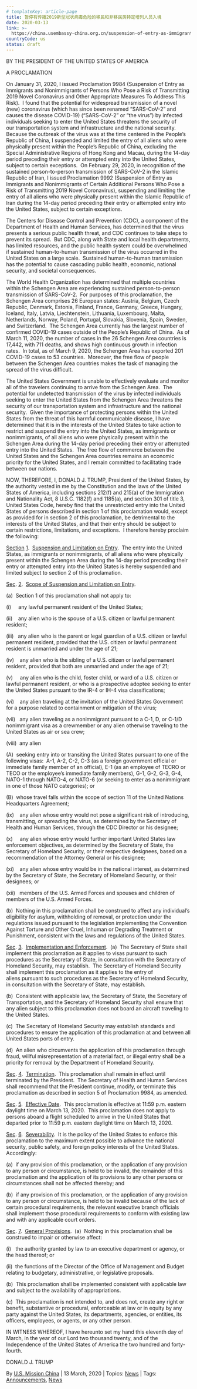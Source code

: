 ```yaml
---
# templateKey: article-page
title: 暂停有传播2019新型冠状病毒危险的移民和非移民类特定增列人员入境
date: 2020-03-13
link: >-
  https://china.usembassy-china.org.cn/suspension-of-entry-as-immigrants-and-nonimmigrants-of-certain-additional-persons-who-pose-a-risk-of-transmitting-2019-novel-coronavirus/
countryCode: us
status: draft
---
```

<div class="entry-content">

<div class="at-above-post addthis_tool" data-url="https://china.usembassy-china.org.cn/suspension-of-entry-as-immigrants-and-nonimmigrants-of-certain-additional-persons-who-pose-a-risk-of-transmitting-2019-novel-coronavirus/" data-title="SUSPENSION OF ENTRY AS IMMIGRANTS AND NONIMMIGRANTS OF CERTAIN ADDITIONAL PERSONS WHO POSE A RISK OF TRANSMITTING 2019 NOVEL CORONAVIRUS | U.S. Embassy &amp; Consulates in China" data-description="BY THE PRESIDENT OF THE UNITED STATES OF AMERICA A PROCLAMATION On January 31, 2020, I issued Proclamation 9984 (Suspension of Entry as Immigrants and Nonimmigrants of Persons Who Pose a&nbsp;Risk of Transmitting 2019 Novel Coronavirus and Other Appropriate Measures To Address This Risk).&nbsp; I found that the&nbsp;potential for widespread transmission of a novel (new) ..." style="clear: both;">

</div>

</div>

BY THE PRESIDENT OF THE UNITED STATES OF AMERICA

A PROCLAMATION

On January 31, 2020, I issued Proclamation 9984 (Suspension of Entry as Immigrants and Nonimmigrants of Persons Who Pose a Risk of Transmitting 2019 Novel Coronavirus and Other Appropriate Measures To Address This Risk).  I found that the potential for widespread transmission of a novel (new) coronavirus (which has since been renamed “SARS-CoV-2” and causes the disease COVID-19) (“SARS-CoV-2” or “the virus”) by infected individuals seeking to enter the United States threatens the security of our transportation system and infrastructure and the national security.  Because the outbreak of the virus was at the time centered in the People’s Republic of China, I suspended and limited the entry of all aliens who were physically present within the People’s Republic of China, excluding the Special Administrative Regions of Hong Kong and Macau, during the 14-day period preceding their entry or attempted entry into the United States, subject to certain exceptions.  On February 29, 2020, in recognition of the sustained person-to-person transmission of SARS-CoV-2 in the Islamic Republic of Iran, I issued Proclamation 9992 (Suspension of Entry as Immigrants and Nonimmigrants of Certain Additional Persons Who Pose a Risk of Transmitting 2019 Novel Coronavirus), suspending and limiting the entry of all aliens who were physically present within the Islamic Republic of Iran during the 14-day period preceding their entry or attempted entry into the United States, subject to certain exceptions.

The Centers for Disease Control and Prevention (CDC), a component of the Department of Health and Human Services, has determined that the virus presents a serious public health threat, and CDC continues to take steps to prevent its spread.  But CDC, along with State and local health departments, has limited resources, and the public health system could be overwhelmed if sustained human-to-human transmission of the virus occurred in the United States on a large scale.  Sustained human-to-human transmission has the potential to cause cascading public health, economic, national security, and societal consequences.

The World Health Organization has determined that multiple countries within the Schengen Area are experiencing sustained person-to-person transmission of SARS-CoV-2.  For purposes of this proclamation, the Schengen Area comprises 26 European states: Austria, Belgium, Czech Republic, Denmark, Estonia, Finland, France, Germany, Greece, Hungary, Iceland, Italy, Latvia, Liechtenstein, Lithuania, Luxembourg, Malta, Netherlands, Norway, Poland, Portugal, Slovakia, Slovenia, Spain, Sweden, and Switzerland.  The Schengen Area currently has the largest number of confirmed COVID-19 cases outside of the People’s Republic of China.  As of March 11, 2020, the number of cases in the 26 Schengen Area countries is 17,442, with 711 deaths, and shows high continuous growth in infection rates.  In total, as of March 9, 2020, the Schengen Area has exported 201 COVID-19 cases to 53 countries.  Moreover, the free flow of people between the Schengen Area countries makes the task of managing the spread of the virus difficult.

The United States Government is unable to effectively evaluate and monitor all of the travelers continuing to arrive from the Schengen Area.  The potential for undetected transmission of the virus by infected individuals seeking to enter the United States from the Schengen Area threatens the security of our transportation system and infrastructure and the national security.  Given the importance of protecting persons within the United States from the threat of this harmful communicable disease, I have determined that it is in the interests of the United States to take action to restrict and suspend the entry into the United States, as immigrants or nonimmigrants, of all aliens who were physically present within the Schengen Area during the 14-day period preceding their entry or attempted entry into the United States.  The free flow of commerce between the United States and the Schengen Area countries remains an economic priority for the United States, and I remain committed to facilitating trade between our nations.

NOW, THEREFORE, I, DONALD J. TRUMP, President of the United States, by the authority vested in me by the Constitution and the laws of the United States of America, including sections 212(f) and 215(a) of the Immigration and Nationality Act, 8 U.S.C. 1182(f) and 1185(a), and section 301 of title 3, United States Code, hereby find that the unrestricted entry into the United States of persons described in section 1 of this proclamation would, except as provided for in section 2 of this proclamation, be detrimental to the interests of the United States, and that their entry should be subject to certain restrictions, limitations, and exceptions.  I therefore hereby proclaim the following:

<u>Section</u> <u>1</u>.  <u>Suspension and Limitation on Entry</u>.  The entry into the United States, as immigrants or nonimmigrants, of all aliens who were physically present within the Schengen Area during the 14-day period preceding their entry or attempted entry into the United States is hereby suspended and limited subject to section 2 of this proclamation.

<u>Sec</u>. <u>2</u>.  <u>Scope of Suspension and Limitation on Entry</u>.

(a)  Section 1 of this proclamation shall not apply to:

(i)     any lawful permanent resident of the United States;

(ii)    any alien who is the spouse of a U.S. citizen or lawful permanent resident;

(iii)   any alien who is the parent or legal guardian of a U.S. citizen or lawful permanent resident, provided that the U.S. citizen or lawful permanent resident is unmarried and under the age of 21;

(iv)    any alien who is the sibling of a U.S. citizen or lawful permanent resident, provided that both are unmarried and under the age of 21;

(v)     any alien who is the child, foster child, or ward of a U.S. citizen or lawful permanent resident, or who is a prospective adoptee seeking to enter the United States pursuant to the IR-4 or IH-4 visa classifications;

(vi)    any alien traveling at the invitation of the United States Government for a purpose related to containment or mitigation of the virus;

(vii)   any alien traveling as a nonimmigrant pursuant to a C-1, D, or C-1/D nonimmigrant visa as a crewmember or any alien otherwise traveling to the United States as air or sea crew;

(viii)  any alien

(A)  seeking entry into or transiting the United States pursuant to one of the following visas:  A-1, A-2, C-2, C-3 (as a foreign government official or immediate family member of an official), E-1 (as an employee of TECRO or TECO or the employee’s immediate family members), G-1, G-2, G-3, G-4, NATO-1 through NATO-4, or NATO-6 (or seeking to enter as a nonimmigrant in one of those NATO categories); or

(B)  whose travel falls within the scope of section 11 of the United Nations Headquarters Agreement;

(ix)    any alien whose entry would not pose a significant risk of introducing, transmitting, or spreading the virus, as determined by the Secretary of Health and Human Services, through the CDC Director or his designee;

(x)     any alien whose entry would further important United States law enforcement objectives, as determined by the Secretary of State, the Secretary of Homeland Security, or their respective designees, based on a recommendation of the Attorney General or his designee;

(xi)    any alien whose entry would be in the national interest, as determined by the Secretary of State, the Secretary of Homeland Security, or their designees; or

(xii)   members of the U.S. Armed Forces and spouses and children of members of the U.S. Armed Forces.

(b)  Nothing in this proclamation shall be construed to affect any individual’s eligibility for asylum, withholding of removal, or protection under the regulations issued pursuant to the legislation implementing the Convention Against Torture and Other Cruel, Inhuman or Degrading Treatment or Punishment, consistent with the laws and regulations of the United States.

<u>Sec</u>. <u>3</u>.  <u>Implementation and Enforcement</u>.  (a)  The Secretary of State shall implement this proclamation as it applies to visas pursuant to such procedures as the Secretary of State, in consultation with the Secretary of Homeland Security, may establish.  The Secretary of Homeland Security shall implement this proclamation as it applies to the entry of aliens pursuant to such procedures as the Secretary of Homeland Security, in consultation with the Secretary of State, may establish.

(b)  Consistent with applicable law, the Secretary of State, the Secretary of Transportation, and the Secretary of Homeland Security shall ensure that any alien subject to this proclamation does not board an aircraft traveling to the United States.

(c)  The Secretary of Homeland Security may establish standards and procedures to ensure the application of this proclamation at and between all United States ports of entry.

(d)  An alien who circumvents the application of this proclamation through fraud, willful misrepresentation of a material fact, or illegal entry shall be a priority for removal by the Department of Homeland Security.

<u>Sec</u>. <u>4</u>.  <u>Termination</u>.  This proclamation shall remain in effect until terminated by the President.  The Secretary of Health and Human Services shall recommend that the President continue, modify, or terminate this proclamation as described in section 5 of Proclamation 9984, as amended.

<u>Sec</u>. <u>5</u>.  <u>Effective Date</u>.  This proclamation is effective at 11:59 p.m. eastern daylight time on March 13, 2020.  This proclamation does not apply to persons aboard a flight scheduled to arrive in the United States that departed prior to 11:59 p.m. eastern daylight time on March 13, 2020.

<u>Sec</u>. <u>6</u>.  <u>Severability</u>.  It is the policy of the United States to enforce this proclamation to the maximum extent possible to advance the national security, public safety, and foreign policy interests of the United States.  Accordingly:

(a)  if any provision of this proclamation, or the application of any provision to any person or circumstance, is held to be invalid, the remainder of this proclamation and the application of its provisions to any other persons or circumstances shall not be affected thereby; and

(b)  if any provision of this proclamation, or the application of any provision to any person or circumstance, is held to be invalid because of the lack of certain procedural requirements, the relevant executive branch officials shall implement those procedural requirements to conform with existing law and with any applicable court orders.

<u>Sec</u>. <u>7</u>.  <u>General Provisions</u>.  (a)  Nothing in this proclamation shall be construed to impair or otherwise affect:

(i)   the authority granted by law to an executive department or agency, or the head thereof; or

(ii)  the functions of the Director of the Office of Management and Budget relating to budgetary, administrative, or legislative proposals.

(b)  This proclamation shall be implemented consistent with applicable law and subject to the availability of appropriations.

(c)  This proclamation is not intended to, and does not, create any right or benefit, substantive or procedural, enforceable at law or in equity by any party against the United States, its departments, agencies, or entities, its officers, employees, or agents, or any other person.

IN WITNESS WHEREOF, I have hereunto set my hand this eleventh day of March, in the year of our Lord two thousand twenty, and of the Independence of the United States of America the two hundred and forty-fourth.

DONALD J. TRUMP

By [U.S. Mission China](https://china.usembassy-china.org.cn/author/usmissionchina/) | 13 March, 2020 | Topics: [News](https://china.usembassy-china.org.cn/category/news/ "News") | Tags: [Announcements](https://china.usembassy-china.org.cn/tag/announcements/), [News](https://china.usembassy-china.org.cn/tag/news/)

</div>
